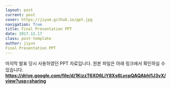 ```yaml
---
layout: post
current: post
cover: https://jiyum.github.io/ppt.jpg
navigation: True
title: Final Presentation PPT
date: 2017.12.17
class: post-template
author: jiyun
Final Presentation PPT
---
```


마지막 발표 당시 사용하였던 PPT 자료입니다.
원본 파일은 아래 링크에서 확인하실 수 있습니다.
**https://drive.google.com/file/d/1KizzT6XO6LiY8Xs6LycpQAQAbhl1J3vX/view?usp=sharing**
